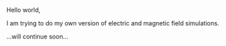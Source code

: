 Hello world,

I am trying to do my own version of electric and magnetic field simulations.

...will continue soon...
